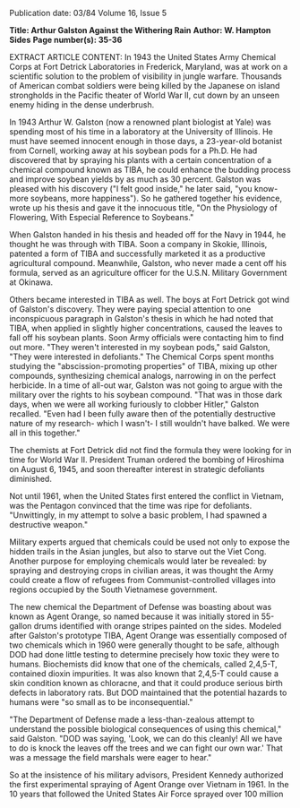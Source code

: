 Publication date: 03/84
Volume 16, Issue 5

**Title: Arthur Galston Against the Withering Rain**
**Author: W. Hampton Sides**
**Page number(s): 35-36**

EXTRACT ARTICLE CONTENT:
In 1943 the United States Army Chemical Corps at Fort Detrick Laboratories in Frederick, Maryland, was at work on a scientific solution to the problem of visibility in jungle warfare. Thousands of American combat soldiers were being killed by the Japanese on island strongholds in the Pacific theater of World War II, cut down by an unseen enemy hiding in the dense underbrush.

In 1943 Arthur W. Galston (now a renowned plant biologist at Yale) was spending most of his time in a laboratory at the University of Illinois. He must have seemed innocent enough in those days, a 23-year-old botanist from Cornell, working away at his soybean pods for a Ph.D. He had discovered that by spraying his plants with a certain concentration of a chemical compound known as TIBA, he could enhance the budding process and improve soybean yields by as much as 30 percent. Galston was pleased with his discovery ("I felt good inside," he later said, "you know- more soybeans, more happiness"). So he gathered together his evidence, wrote up his thesis and gave it the innocuous title, "On the Physiology of Flowering, With Especial Reference to Soybeans."

When Galston handed in his thesis and headed off for the Navy in 1944, he thought he was through with TIBA. Soon a company in Skokie, Illinois, patented a form of TIBA and successfully marketed it as a productive agricultural compound. Meanwhile, Galston, who never made a cent off his formula, served as an agriculture officer for the U.S.N. Military Government at Okinawa.

Others became interested in TIBA as well. The boys at Fort Detrick got wind of Galston's discovery. They were paying special attention to one inconspicuous paragraph in Galston's thesis in which he had noted that TIBA, when applied in slightly higher concentrations, caused the leaves to fall off his soybean plants. Soon Army officials were contacting him to find out more. "They weren't interested in my soybean pods," said Galston, "They were interested in defoliants." The Chemical Corps spent months studying the "abscission-promoting properties" of TIBA, mixing up other compounds, synthesizing chemical analogs, narrowing in on the perfect herbicide. In a time of all-out war, Galston was not going to argue with the military over the rights to his soybean compound. "That was in those dark days, when we were all working furiously to clobber Hitler," Galston recalled. "Even had I been fully aware then of the potentially destructive nature of my research- which I wasn't- I still wouldn't have balked. We were all in this together."

The chemists at Fort Detrick did not find the formula they were looking for in time for World War II. President Truman ordered the bombing of Hiroshima on August 6, 1945, and soon thereafter interest in strategic defoliants diminished.

Not until 1961, when the United States first entered the conflict in Vietnam, was the Pentagon convinced that the time was ripe for defoliants. "Unwittingly, in my attempt to solve a basic problem, I had spawned a destructive weapon."

Military experts argued that chemicals could be used not only to expose the hidden trails in the Asian jungles, but also to starve out the Viet Cong. Another purpose for employing chemicals would later be revealed: by spraying and destroying crops in civilian areas, it was thought the Army could create a flow of refugees from Communist-controlled villages into regions occupied by the South Vietnamese government.

The new chemical the Department of Defense was boasting about was known as Agent Orange, so named because it was initially stored in 55-gallon drums identified with orange stripes painted on the sides. Modeled after Galston's prototype TIBA, Agent Orange was essentially composed of two chemicals which in 1960 were generally thought to be safe, although DOD had done little testing to determine precisely how toxic they were to humans. Biochemists did know that one of the chemicals, called 2,4,5-T, contained dioxin impurities. It was also known that 2,4,5-T could cause a skin condition known as chloracne, and that it could produce serious birth defects in laboratory rats. But DOD maintained that the potential hazards to humans were "so small as to be inconsequential."

"The Department of Defense made a less-than-zealous attempt to understand the possible biological consequences of using this chemical," said Galston. "DOD was saying, 'Look, we can do this cleanly! All we have to do is knock the leaves off the trees and we can fight our own war.' That was a message the field marshals were eager to hear."


So at the insistence of his military advisors, President Kennedy authorized the first experimental spraying of Agent Orange over Vietnam in 1961. In the 10 years that followed the United States Air Force sprayed over 100 million